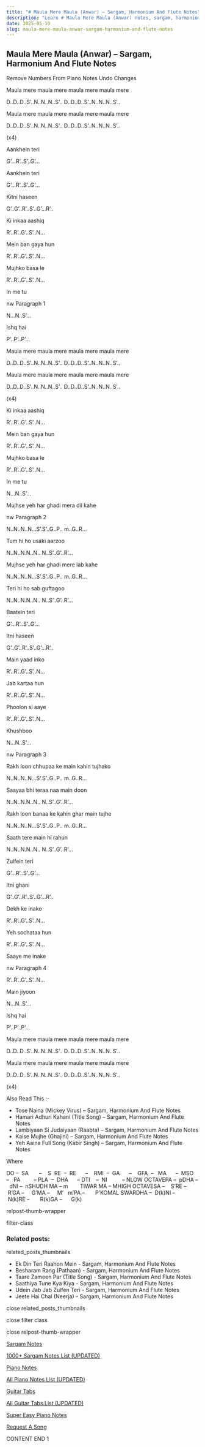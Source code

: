 ```yaml
---
title: "# Maula Mere Maula (Anwar) – Sargam, Harmonium And Flute Notes"
description: "Learn # Maula Mere Maula (Anwar) notes, sargam, harmonium notations and flute notes. Easy step-by-step tutorial for beginners."
date: 2025-05-19
slug: maula-mere-maula-anwar-sargam-harmonium-and-flute-notes
---
```


## Maula Mere Maula (Anwar) – Sargam, Harmonium And Flute Notes

Remove Numbers From Piano Notes
Undo Changes

Maula mere maula mere maula mere maula mere

D..D..D..S’..N..N..N..S’.. D..D..D..S’..N..N..N..S’..

Maula mere maula mere maula mere maula mere

D..D..D..S’..N..N..N..S’.. D..D..D..S’..N..N..N..S’..

(x4)

Aankhein teri

G’…R’..S’..G’…

Aankhein teri

G’…R’..S’..G’…

Kitni haseen

G’..G’..R’..S’..G’…R’..

Ki inkaa aashiq

R’..R’..G’..S’..N…

Mein ban gaya hun

R’..R’..G’..S’..N…

Mujhko basa le

R’..R’..G’..S’..N…

In me tu

nw Paragraph 1

N…N..S’…

Ishq hai

P’..P’..P’…

Maula mere maula mere maula mere maula mere

D..D..D..S’..N..N..N..S’.. D..D..D..S’..N..N..N..S’..

Maula mere maula mere maula mere maula mere

D..D..D..S’..N..N..N..S’.. D..D..D..S’..N..N..N..S’..

(x4)

Ki inkaa aashiq

R’..R’..G’..S’..N…

Mein ban gaya hun

R’..R’..G’..S’..N…

Mujhko basa le

R’..R’..G’..S’..N…

In me tu

N…N..S’…

Mujhse yeh har ghadi mera dil kahe

nw Paragraph 2

N..N..N..N…S’.S’..G..P.. m..G..R…

Tum hi ho usaki aarzoo

N..N..N.N..N.. N..S’..G’..R’…

Mujhse yeh har ghadi mere lab kahe

N..N..N..N…S’.S’..G..P.. m..G..R…

Teri hi ho sab guftagoo

N..N..N.N..N.. N..S’..G’..R’…

Baatein teri

G’…R’..S’..G’…

Itni haseen

G’..G’..R’..S’..G’…R’..

Main yaad inko

R’..R’..G’..S’..N…

Jab kartaa hun

R’..R’..G’..S’..N…

Phoolon si aaye

R’..R’..G’..S’..N…

Khushboo

N…N..S’…

nw Paragraph 3

Rakh loon chhupaa ke main kahin tujhako

N..N..N..N…S’.S’..G..P.. m..G..R…

Saayaa bhi teraa naa main doon

N..N..N.N..N.. N..S’..G’..R’…

Rakh loon banaa ke kahin ghar main tujhe

N..N..N..N…S’.S’..G..P.. m..G..R…

Saath tere main hi rahun

N..N..N.N..N.. N..S’..G’..R’…

Zulfein teri

G’…R’..S’..G’…

Itni ghani

G’..G’..R’..S’..G’…R’..

Dekh ke inako

R’..R’..G’..S’..N…

Yeh sochataa hun

R’..R’..G’..S’..N…

Saaye me inake

nw Paragraph 4

R’..R’..G’..S’..N…

Main jiyoon

N…N..S’…

Ishq hai

P’..P’..P’…

Maula mere maula mere maula mere maula mere

D..D..D..S’..N..N..N..S’.. D..D..D..S’..N..N..N..S’..

Maula mere maula mere maula mere maula mere

D..D..D..S’..N..N..N..S’.. D..D..D..S’..N..N..N..S’..

(x4)

Also Read This :-

* Tose Naina (Mickey Virus) – Sargam, Harmonium And Flute Notes
* Hamari Adhuri Kahani (Title Song) – Sargam, Harmonium And Flute Notes
* Lambiyaan Si Judaiyaan (Raabta) – Sargam, Harmonium And Flute Notes
* Kaise Mujhe (Ghajini) – Sargam, Harmonium And Flute Notes
* Yeh Aaina Full Song (Kabir Singh) – Sargam, Harmonium And Flute Notes

Where

DO –  SA       –    S  RE  –  RE      –    RMI  –  GA      –    GFA  –   MA      –  MSO  –   PA         – PLA  –  DHA      – DTI    –  NI          – NLOW OCTAVEPA –  pDHA –  dNI –  nSHUDH MA – m        TIWAR MA – MHIGH OCTAVESA –    S’RE –     R’GA –     G’MA –     M’   m’PA –       P’KOMAL SWARDHA –  D(k)NI –       N(k)RE –       R(k)GA –      G(k)

relpost-thumb-wrapper

filter-class

### Related posts:

related_posts_thumbnails

* Ek Din Teri Raahon Mein - Sargam, Harmonium And Flute Notes
* Besharam Rang (Pathaan) - Sargam, Harmonium And Flute Notes
* Taare Zameen Par (Title Song) - Sargam, Harmonium And Flute Notes
* Saathiya Tune Kya Kiya - Sargam, Harmonium And Flute Notes
* Udein Jab Jab Zulfen Teri - Sargam, Harmonium And Flute Notes
* Jeete Hai Chal (Neerja) - Sargam, Harmonium And Flute Notes

close related_posts_thumbnails

close filter class

close relpost-thumb-wrapper

[Sargam Notes](/sargam-notes.html)

[1000+ Sargam Notes List (UPDATED)](/all-songs-list-sargam-notes.html)

[Piano Notes](/piano-notes.html)

[All Piano Notes List (UPDATED)](/all-songs-list-piano-notes.html)

[Guitar Tabs](/guitar-tabs.html)

[All Guitar Tabs List (UPDATED)](/all-songs-list-guitar-tabs.html)

[Super Easy Piano Notes](https://studywall.in/)

[Request A Song](/request-a-song.html)

CONTENT END 1

